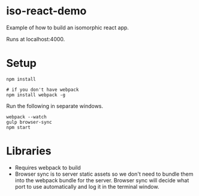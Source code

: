 # iso-react-demo
Example of how to build an isomorphic react app.

Runs at localhost:4000.

# Setup
```
npm install

# if you don't have webpack
npm install webpack -g
```

Run the following in separate windows.
```
webpack --watch
gulp browser-sync
npm start
```

# Libraries
* Requires webpack to build
* Browser sync is to server static assets so we don't need to bundle them
into the webpack bundle for the server. Browser sync will decide what port to
use automatically and log it in the terminal window.
